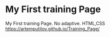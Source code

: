 # My First training Page
My First training Page. No adaptive. 
HTML,CSS 
https://artemputilov.github.io/Training_Page/
